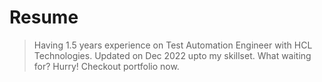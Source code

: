 # Resume

> Having 1.5 years experience on Test Automation Engineer with HCL Technologies.
> Updated on Dec 2022 upto my skillset. 
> What waiting for? Hurry! Checkout portfolio now.
